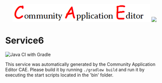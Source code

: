 <p align="center">
  <img src="https://github.com/PhilCAEOrg2/microservice-181/blob/master/img/logo.png" />
  <img src="https://raw.githubusercontent.com/rwth-acis/las2peer/master/img/logo/bitmap/las2peer-logo-128x128.png" />
</p>

Service6
===================
![Java CI with Gradle](https://github.com/PhilCAEOrg2/microservice-181/workflows/Java%20CI%20with%20Gradle/badge.svg?branch=master)

This service was automatically generated by the Community Application Editor CAE. Please build it by running `./gradlew build` and run it by executing the start scripts located in the 'bin' folder.

